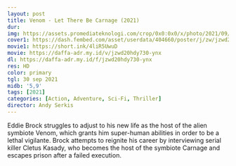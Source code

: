 ```yaml
---
layout: post
title: Venom - Let There Be Carnage (2021)
dur: 
img: https://assets.promediateknologi.com/crop/0x0:0x0/x/photo/2021/09/30/1085146066.jpg
cover1: https://dash.fembed.com/asset/userdata/404660/poster/j/zw/jzwd20hdy730-ynx.png?v=1654181138
movie1: https://short.ink/4liR5UwuD
movie: https://daffa-adr.my.id/v/jzwd20hdy730-ynx
dl: https://daffa-adr.my.id/f/jzwd20hdy730-ynx
res: HD
color: primary
tgl: 30 sep 2021
midb: '5,9'
tags: [2021]
categories: [Action, Adventure, Sci-Fi, Thriller]
director: Andy Serkis
---
```


Eddie Brock struggles to adjust to his new life as the host of the alien symbiote Venom, which grants him super-human abilities in order to be a lethal vigilante. Brock attempts to reignite his career by interviewing serial killer Cletus Kasady, who becomes the host of the symbiote Carnage and escapes prison after a failed execution.
